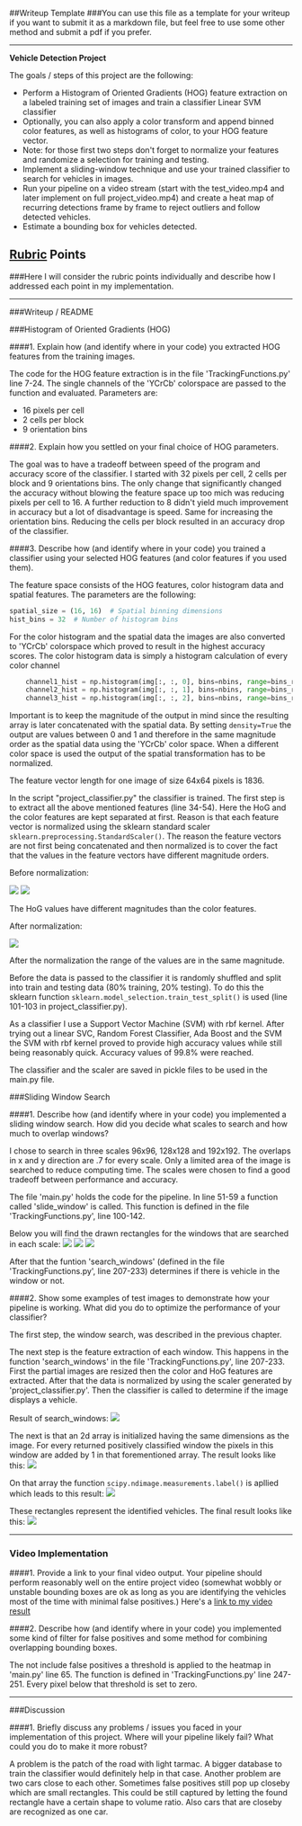 ##Writeup Template
###You can use this file as a template for your writeup if you want to submit it as a markdown file, but feel free to use some other method and submit a pdf if you prefer.

---

**Vehicle Detection Project**

The goals / steps of this project are the following:

* Perform a Histogram of Oriented Gradients (HOG) feature extraction on a labeled training set of images and train a classifier Linear SVM classifier
* Optionally, you can also apply a color transform and append binned color features, as well as histograms of color, to your HOG feature vector. 
* Note: for those first two steps don't forget to normalize your features and randomize a selection for training and testing.
* Implement a sliding-window technique and use your trained classifier to search for vehicles in images.
* Run your pipeline on a video stream (start with the test_video.mp4 and later implement on full project_video.mp4) and create a heat map of recurring detections frame by frame to reject outliers and follow detected vehicles.
* Estimate a bounding box for vehicles detected.


## [Rubric](https://review.udacity.com/#!/rubrics/513/view) Points
###Here I will consider the rubric points individually and describe how I addressed each point in my implementation.  

---
###Writeup / README

###Histogram of Oriented Gradients (HOG)

####1. Explain how (and identify where in your code) you extracted HOG features from the training images.

The code for the HOG feature extraction is in the file 'TrackingFunctions.py' line 7-24. The single channels of the 'YCrCb' colorspace are passed to the function and evaluated.
Parameters are:
 - 16 pixels per cell
 - 2 cells per block
 - 9 orientation bins


####2. Explain how you settled on your final choice of HOG parameters.

The goal was to have a tradeoff between speed of the program and accuracy score of the classifier.
I started with 32 pixels per cell, 2 cells per block and 9 orientations bins. The only change that significantly changed the accuracy without blowing the feature space up too mich was reducing pixels per cell to 16.
A further reduction to 8 didn't yield much improvement in accuracy but a lot of disadvantage is speed. Same for increasing the orientation bins. Reducing the cells per block resulted in an accuracy drop of the classifier.


####3. Describe how (and identify where in your code) you trained a classifier using your selected HOG features (and color features if you used them).

The feature space consists of the HOG features, color histogram data and spatial features.
The parameters are the following:

```python
spatial_size = (16, 16)  # Spatial binning dimensions
hist_bins = 32  # Number of histogram bins
```

For the color histogram and the spatial data the images are also converted to 'YCrCb' colorspace which proved to result in the highest accuracy scores.
The color histogram data is simply a histogram calculation of every color channel

```python
    channel1_hist = np.histogram(img[:, :, 0], bins=nbins, range=bins_range, density=True)
    channel2_hist = np.histogram(img[:, :, 1], bins=nbins, range=bins_range, density=True)
    channel3_hist = np.histogram(img[:, :, 2], bins=nbins, range=bins_range, density=True)
```

Important is to keep the magnitude of the output in mind since the resulting array is later concatenated with the spatial data.
By setting ``density=True`` the output are values between 0 and 1 and therefore in the same magnitude order as the spatial data using the 'YCrCb' color space.
When a different color space is used the output of the spatial transformation has to be normalized.

The feature vector length for one image of size 64x64 pixels is 1836.

In the script "project_classifier.py" the classifier is trained. The first step is to extract all the above mentioned features (line 34-54).
Here the HoG and the color features are kept separated at first. Reason is that each feature vector is normalized using the sklearn standard scaler ``sklearn.preprocessing.StandardScaler()``.
The reason the feature vectors are not first being concatenated and then normalized is to cover the fact that the values in the feature vectors have different magnitude orders.

Before normalization:

![](./output_images/color_features.png "")
![](./output_images/hog_features.png "")

The HoG values have different magnitudes than the color features.

After normalization:

![](./output_images/scaled_features.png "")

After the normalization the range of the values are in the same magnitude.

Before the data is passed to the classifier it is randomly shuffled and split into train and testing data (80% training, 20% testing).
To do this the sklearn function ``sklearn.model_selection.train_test_split()`` is used (line 101-103 in project_classifier.py).

As a classifier I use a Support Vector Machine (SVM) with rbf kernel. After trying out a linear SVC, Random Forest Classifier, Ada Boost and the SVM the SVM with rbf kernel proved to provide high accuracy values while still being reasonably quick.
Accuracy values of 99.8% were reached.

The classifier and the scaler are saved in pickle files to be used in the main.py file.

###Sliding Window Search

####1. Describe how (and identify where in your code) you implemented a sliding window search.  How did you decide what scales to search and how much to overlap windows?

I chose to search in three scales 96x96, 128x128 and 192x192. The overlaps in x and y direction are .7 for every scale. Only a limited area of the image is searched to reduce computing time.
The scales were chosen to find a good tradeoff between performance and accuracy.

The file 'main.py' holds the code for the pipeline. In line 51-59 a function called 'slide_window' is called. This function is defined in the file 'TrackingFunctions.py', line 100-142.

Below you will find the drawn rectangles for the windows that are searched in each scale:
![](./output_images/drawnboxes1_test1.png "")
![](./output_images/drawnboxes2_test1.png "")
![](./output_images/drawnboxes3_test1.png "")

After that the funtion 'search_windows' (defined in the file 'TrackingFunctions.py', line 207-233) determines if there is vehicle in the window or not.


####2. Show some examples of test images to demonstrate how your pipeline is working.  What did you do to optimize the performance of your classifier?

The first step, the window search, was described in the previous chapter.

The next step is the feature extraction of each window. This happens in the function 'search_windows' in the file 'TrackingFunctions.py', line 207-233.
First the partial images are resized then the color and HoG features are extracted. After that the data is normalized by using the scaler generated by 'project_classifier.py'.
Then the classifier is called to determine if the image displays a vehicle.

Result of search_windows:
![](./output_images/rectangles_test1.png "")

The next is that an 2d array is initialized having the same dimensions as the image. For every returned positively classified window the pixels in this window are added by 1 in that forementioned array.
The result looks like this:
![](./output_images/heatmap_test1.png "")

On that array the function `scipy.ndimage.measurements.label()` is apllied which leads to this result:
![](./output_images/label_test1.png "")

These rectangles represent the identified vehicles. The final result looks like this:
![](./output_images/final_test1.png "")


---

### Video Implementation

####1. Provide a link to your final video output.  Your pipeline should perform reasonably well on the entire project video (somewhat wobbly or unstable bounding boxes are ok as long as you are identifying the vehicles most of the time with minimal false positives.)
Here's a [link to my video result](./project_video_output.mp4)


####2. Describe how (and identify where in your code) you implemented some kind of filter for false positives and some method for combining overlapping bounding boxes.

The not include false positives a threshold is applied to the heatmap in 'main.py' line 65. The function is defined in 'TrackingFunctions.py' line 247-251.
Every pixel below that threshold is set to zero.

---

###Discussion

####1. Briefly discuss any problems / issues you faced in your implementation of this project.  Where will your pipeline likely fail?  What could you do to make it more robust?

A problem is the patch of the road with light tarmac. A bigger database to train the classifier would definitely help in that case.
Another problem are two cars close to each other. Sometimes false positives still pop up closeby which are small rectangles. This could be still captured by letting the found rectangle have a certain shape to volume ratio.
Also cars that are closeby are recognized as one car.

